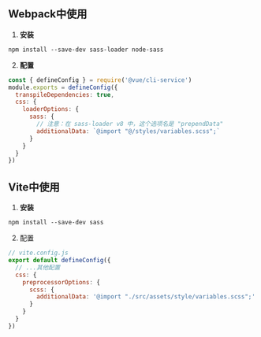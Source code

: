 ## Webpack中使用
1. **安装**

```shell
npm install --save-dev sass-loader node-sass
```

2. **配置**

```javascript
const { defineConfig } = require('@vue/cli-service')
module.exports = defineConfig({
  transpileDependencies: true,
  css: {
    loaderOptions: {
      sass: {
        // 注意：在 sass-loader v8 中，这个选项名是 "prependData"
        additionalData: `@import "@/styles/variables.scss";`
      }
    }
  }
})
```

## Vite中使用
1. **安装**

```shell
npm install --save-dev sass
```

2. 配置

```javascript
// vite.config.js
export default defineConfig({
  // ...其他配置
  css: {
    preprocessorOptions: {
      scss: {
        additionalData: '@import "./src/assets/style/variables.scss";'
      }
    }
  }
})
```

